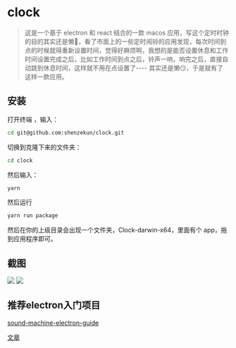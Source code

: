 # clock
> 这是一个基于 electron 和 react 结合的一款 macos 应用，写这个定时时钟的目的其实还是懒🤣，看了市面上的一些定时闹铃的应用发现，每次时间到点的时候就得重新设置时间，觉得好麻烦啊，我想的是能否设置休息和工作时间设置完成之后，比如工作时间到点之后，铃声一响，响完之后，直接自动跳到休息时间，这样就不用在点设置了---- 其实还是懒😏，于是就有了这样一款应用。

## 安装

打开终端 ，输入：

```bash
cd git@github.com:shenzekun/clock.git
```

切换到克隆下来的文件夹：

```bash
cd clock
```

然后输入：

```bash
yarn
```

然后运行

```bash
yarn run package
```

然后在你的上级目录会出现一个文件夹，Clock-darwin-x64，里面有个 app，拖到应用程序即可。

## 截图

![](http://ohggtqwxx.bkt.clouddn.com/2018-05-20-053442.png)
![](http://ohggtqwxx.bkt.clouddn.com/2018-05-20-053505.png)

## 推荐electron入门项目

[sound-machine-electron-guide](https://github.com/bojzi/sound-machine-electron-guide)

[文章](http://get.ftqq.com/7870.get)